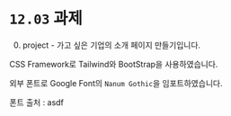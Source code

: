 # `12.03` 과제

0. project - 가고 싶은 기업의 소개 페이지 만들기입니다.

CSS Framework로 Tailwind와 BootStrap을 사용하였습니다.

외부 폰트로 Google Font의 `Nanum Gothic`을 임포트하였습니다.

폰트 출처 : asdf<a href="https://fonts.google.com/specimen/Nanum+Gothic">
